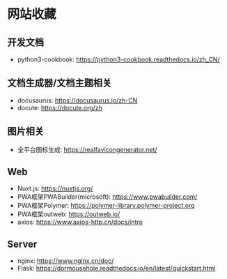 # 网站收藏

## 开发文档
 - python3-cookbook: https://python3-cookbook.readthedocs.io/zh_CN/

## 文档生成器/文档主题相关
 - docusaurus: https://docusaurus.io/zh-CN
 - docute: https://docute.org/zh

## 图片相关
 - 全平台图标生成: https://realfavicongenerator.net/

## Web
 - Nuxt.js: https://nuxtjs.org/
 - PWA框架PWABuilder(microsoft): https://www.pwabuilder.com/
 - PWA框架Polymer: https://polymer-library.polymer-project.org 
 - PWA框架outweb: https://outweb.io/
 - axios: https://www.axios-http.cn/docs/intro

## Server
 - nginx: https://www.nginx.cn/doc/
 - Flask: https://dormousehole.readthedocs.io/en/latest/quickstart.html

